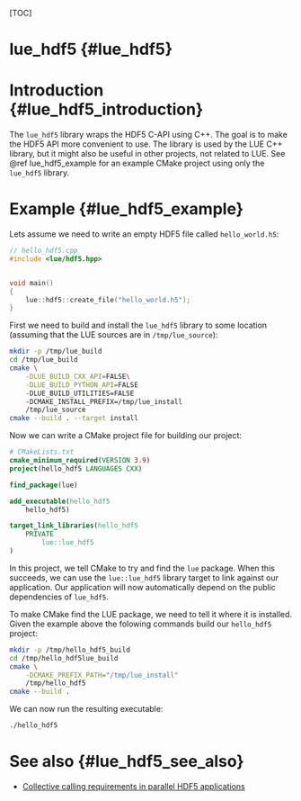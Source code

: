 [TOC]

# lue_hdf5  {#lue_hdf5}


# Introduction  {#lue_hdf5_introduction}
The `lue_hdf5` library wraps the HDF5 C-API using C++. The goal is to make
the HDF5 API more convenient to use. The library is used by the LUE
C++ library, but it might also be useful in other projects, not related
to LUE. See @ref lue_hdf5_example for an example CMake project using
only the `lue_hdf5` library.


# Example  {#lue_hdf5_example}
Lets assume we need to write an empty HDF5 file called `hello_world.h5`:

~~~cpp
// hello_hdf5.cpp
#include <lue/hdf5.hpp>


void main()
{
    lue::hdf5::create_file("hello_world.h5");
}
~~~


First we need to build and install the `lue_hdf5` library to some location
(assuming that the LUE sources are in `/tmp/lue_source`):

~~~bash
mkdir -p /tmp/lue_build
cd /tmp/lue_build
cmake \
    -DLUE_BUILD_CXX_API=FALSE\
    -DLUE_BUILD_PYTHON_API=FALSE
    -DLUE_BUILD_UTILITIES=FALSE
    -DCMAKE_INSTALL_PREFIX=/tmp/lue_install
    /tmp/lue_source
cmake --build . --target install
~~~


Now we can write a CMake project file for building our project:

~~~cmake
# CMakeLists.txt
cmake_minimum_required(VERSION 3.9)
project(hello_hdf5 LANGUAGES CXX)

find_package(lue)

add_executable(hello_hdf5
    hello_hdf5)

target_link_libraries(hello_hdf5
    PRIVATE
        lue::lue_hdf5
)
~~~

In this project, we tell CMake to try and find the `lue` package. When
this succeeds, we can use the `lue::lue_hdf5` library target to link
against our application. Our application will now automatically depend
on the public dependencies of `lue_hdf5`.

To make CMake find the LUE package, we need to tell it where it is
installed. Given the example above the folowing commands build our
`hello_hdf5` project:


~~~bash
mkdir -p /tmp/hello_hdf5_build
cd /tmp/hello_hdf5lue_build
cmake \
    -DCMAKE_PREFIX_PATH="/tmp/lue_install"
    /tmp/hello_hdf5
cmake --build .
~~~

We can now run the resulting executable:
~~~bash
./hello_hdf5
~~~


# See also  {#lue_hdf5_see_also}
- [Collective calling requirements in parallel HDF5 applications](https://support.hdfgroup.org/HDF5/doc/RM/CollectiveCalls.html)

